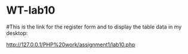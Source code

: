 # WT-lab10

#This is the link for the register form and to display the table data in my desktop:


http://127.0.0.1/PHP%20work/assignment1/lab10.php
